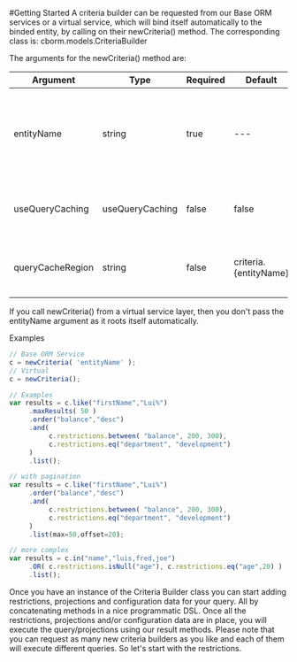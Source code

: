 #Getting Started
A criteria builder can be requested from our Base ORM services or a virtual service, which will bind itself automatically to the binded entity, by calling on their newCriteria() method. The corresponding class is: cborm.models.CriteriaBuilder

The arguments for the newCriteria() method are:

| Argument | Type | Required | Default | Description |
| --- | --- | --- | --- | --- |
| entityName | string | true | --- | The name of the entity to bind this criteria builder with, the initial pivot. |
| useQueryCaching | useQueryCaching | false | false | To allow for query caching of *list()* operations |
| queryCacheRegion | string | false | criteria.{entityName} | The name of the cache region to use |

If you call newCriteria() from a virtual service layer, then you don't pass the entityName argument as it roots itself automatically.

Examples

```javascript
// Base ORM Service
c = newCriteria( 'entityName' );
// Virtual
c = newCriteria();

// Examples
var results = c.like("firstName","Lui%")
     .maxResults( 50 )
     .order("balance","desc")
     .and( 
          c.restrictions.between( "balance", 200, 300),
          c.restrictions.eq("department", "development")
     )
     .list();

// with pagination
var results = c.like("firstName","Lui%")
     .order("balance","desc")
     .and( 
          c.restrictions.between( "balance", 200, 300),
          c.restrictions.eq("department", "development")
     )
     .list(max=50,offset=20);

// more complex
var results = c.in("name","luis,fred,joe")
     .OR( c.restrictions.isNull("age"), c.restrictions.eq("age",20) )
     .list();
```

Once you have an instance of the Criteria Builder class you can start adding restrictions, projections and configuration data for your query. All by concatenating methods in a nice programmatic DSL. Once all the restrictions, projections and/or configuration data are in place, you will execute the query/projections using our result methods. Please note that you can request as many new criteria builders as you like and each of them will execute different queries. So let's start with the restrictions.